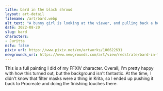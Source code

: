 ```yaml
---
title: bard in the black shroud
layout: art-detail
filename: /art/bard.webp
alt_text: "A bunny girl is looking at the viewer, and pulling back a bow towards something behind them. She has dark brown hair, long ears, greenish eyes and pale skin. Behind is her is a dense, untamed forest. She is wearing dark clothing, adorned by brass and greenish hues."
date: 2022-08-20
slug: bard
characters:
- Juritta
nsfw: false
pixiv_url: https://www.pixiv.net/en/artworks/100622631
newgrounds_url: https://www.newgrounds.com/art/view/redstrate/bard-in-the-black-shroud
---
```

This is a full painting I did of my FFXIV character. Overall, I'm pretty happy with how this turned out, but the background isn't fantastic. At the time, I didn't know that filter masks were a thing in Krita, so I ended up pushing it back to Procreate and doing the finishing touches there.
